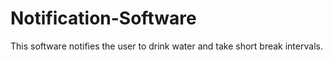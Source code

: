 # Notification-Software
This software notifies the user to drink water and take short break intervals.
